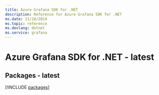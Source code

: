 ```yaml
---
title: Azure Grafana SDK for .NET
description: Reference for Azure Grafana SDK for .NET
ms.date: 11/18/2024
ms.topic: reference
ms.devlang: dotnet
ms.service: grafana
---
```

# Azure Grafana SDK for .NET - latest
## Packages - latest
[!INCLUDE [packages](grafana-index.md)]